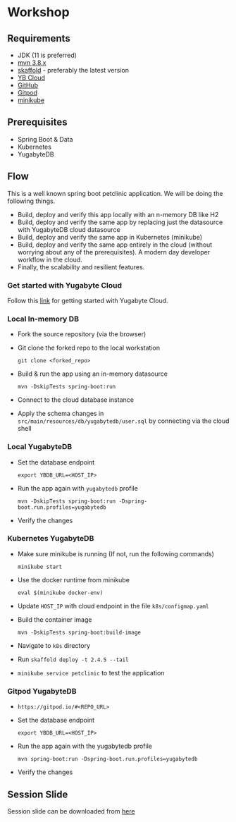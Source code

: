 # Workshop

## Requirements

- JDK (11 is preferred)
- [mvn 3.8.x](https://maven.apache.org/download.cgi)
- [skaffold](https://skaffold.dev/docs/install/) - preferably the latest version
- [YB Cloud](https://cloud.yugabyte.com)
- [GitHub](https://github.com/)
- [Gitpod](https://gitpod.io/)
- [minikube](https://minikube.sigs.k8s.io/docs/start/)


## Prerequisites

- Spring Boot & Data
- Kubernetes
- YugabyteDB


## Flow

This is a well known spring boot petclinic application. We will be doing the following things.
- Build, deploy and verify this app locally with an n-memory DB like H2
- Build, deploy and verify the same app by replacing just the datasource with YugabyteDB cloud datasource
- Build, deploy and verify the same app in Kubernetes (minikube)
- Build, deploy and verify the same app entirely in the cloud (without worrying about any of the prerequisites). A modern day developer workflow in the cloud.
- Finally, the scalability and resilient features. 


### Get started with Yugabyte Cloud

Follow this [link](https://docs.yugabyte.com/latest/yugabyte-cloud/cloud-basics/) for getting started with Yugabyte Cloud.


### Local In-memory DB

- Fork the source repository (via the browser)
- Git clone the forked repo to the local workstation

  `git clone <forked_repo>`

- Build & run the app using an in-memory datasource

  `mvn -DskipTests spring-boot:run`

- Connect to the cloud database instance
- Apply the schema changes in `src/main/resources/db/yugabytedb/user.sql` by connecting via the cloud shell


### Local YugabyteDB

- Set the database endpoint

  `export YBDB_URL=<HOST_IP>`

- Run the app again with `yugabytedb` profile

  `mvn -DskipTests spring-boot:run -Dspring-boot.run.profiles=yugabytedb`

- Verify the changes


### Kubernetes YugabyteDB

- Make sure minikube is running (If not, run the following commands)

  `minikube start`

- Use the docker runtime from minikube

  `eval $(minikube docker-env)`

- Update `HOST_IP` with cloud endpoint in the file `k8s/configmap.yaml`
- Build the container image

  `mvn -DskipTests spring-boot:build-image`
  
- Navigate to `k8s` directory

- Run `skaffold deploy -t 2.4.5 --tail`

- `minikube service petclinic` to test the application


### Gitpod YugabyteDB

- `https://gitpod.io/#<REPO_URL>`
- Set the database endpoint

  `export YBDB_URL=<HOST_IP>`
- Run the app again with the yugabytedb profile

  `mvn spring-boot:run -Dspring-boot.run.profiles=yugabytedb`
- Verify the changes


## Session Slide

Session slide can be downloaded from [here](slide/[DSS_2021]_Building_Cloud_Native_Spring_Boot_Apps_with_Yugabyte_Cloud_and_Kubernetes.pdf)
